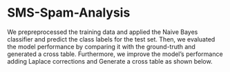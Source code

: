 # SMS-Spam-Analysis

We prepreprocessed the training data and applied the Naive Bayes classifier and predict the class labels for the test set. Then, we evaluated the model performance by comparing it with the ground-truth and generated a cross table. Furthermore, we improve the model’s performance adding Laplace corrections and Generate a cross table as shown below.


